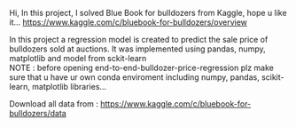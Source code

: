 Hi, 
In this project, I solved Blue Book for bulldozers from Kaggle, hope u like it...
https://www.kaggle.com/c/bluebook-for-bulldozers/overview

In this project a regression model is created to predict the sale price of bulldozers sold at auctions. It was implemented using pandas, numpy, matplotlib and model from sckit-learn
<br />
NOTE : before opening end-to-end-bulldozer-price-regression plz make sure that u have ur own conda enviroment including numpy, pandas, scikit-learn, matplotlib libraries...

Download all data from : https://www.kaggle.com/c/bluebook-for-bulldozers/data
